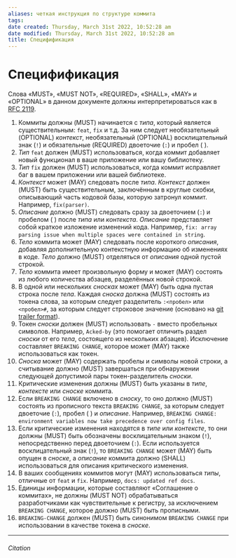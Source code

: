 ```yaml
---
aliases: четкая инструкция по структуре коммита
tags: 
date created: Thursday, March 31st 2022, 10:52:28 am
date modified: Thursday, March 31st 2022, 10:52:28 am
title: Специфификация
---
```


# Специфификация

Слова «MUST», «MUST NOT», «REQUIRED», «SHALL», «MAY» и «OPTIONAL» в данном документе должны интерпретироваться как в [RFC 2119](https://www.ietf.org/rfc/rfc2119.txt).

1.  Коммиты должны (MUST) начинается с _типа_, который является существительным: `feat`, `fix` и т.д. За ним следует необязательный (OPTIONAL) _контекст_, необязательный (OPTIONAL) восклицательный знак (`!`) и обязательные (REQUIRED) двоеточие (`:`) и пробел ( ).
2.  _Тип_ `feat` должен (MUST) использоваться, когда коммит добавляет новый функционал в ваше приложение или вашу библиотеку.
3.  _Тип_ `fix` должен (MUST) использоваться, когда коммит исправляет баг в вашем приложении или вашей библиотеке.
4.  _Контекст_ может (MAY) следовать после _типа_. _Контекст_ должен (MUST) быть существительным, заключённым в круглые скобки, описывающий часть кодовой базы, которую затронул коммит. Например, `fix(parser)`.
5.  _Описание_ должно (MUST) следовать сразу за двоеточием (`:`) и пробелом ( ) после _типа_ или _контекста_. _Описание_ представляет собой краткое изложение изменений кода. Например, `fix: array parsing issue when multiple spaces were contained in string`.
6.  _Тело_ коммита может (MAY) следовать после короткого _описания_, добавляя дополнительную контекстную информацию об изменениях в коде. _Тело_ должно (MUST) отделяться от _описания_ одной пустой строкой.
7.  _Тело_ коммита имеет произвольную форму и может (MAY) состоять из любого количества абзацев, разделённых новой строкой.
8.  В одной или нескольких _сносках_ может (MAY) быть одна пустая строка после _тела_. Каждая _сноска_ должна (MUST) состоять из токена слова, за которым следует разделитель `:<пробел>` или `<пробел>#`, за которым следует строковое значение (основано на [git trailer format](https://git-scm.com/docs/git-interpret-trailers)).
9.  Токен _сноски_ должен (MUST) использовать `-` вместо пробельных символов. Например, `Acked-by` (это помогает отличить раздел _сноски_ от его _тела_, состоящего из нескольких абзацев). Исключение составляет `BREAKING CHANGE`, которое может (MAY) также использоваться как токен.
10.  _Сноска_ может (MAY) содержать пробелы и символы новой строки, а считывание должно (MUST) завершаться при обнаружении следующей допустимой пары токен-разделитель _сноски_.
11.  Критические изменения должны (MUST) быть указаны в _типе_, _контексте_ или _сноске_ коммита.
12.  Если `BREAKING CHANGE` включено в _сноску_, то оно должно (MUST) состоять из прописного текста `BREAKING CHANGE`, за которым следует двоеточие (`:`), пробел ( ) и _описание_. Например, `BREAKING CHANGE: environment variables now take precedence over config files`.
13.  Если критические изменения находятся в _типе_ или _контексте_, то они должны (MUST) быть обозначены восклицательным знаком (`!`), непосредственно перед двоеточием (`:`). Если используется восклицательный знак (`!`), то `BREAKING CHANGE` может (MAY) быть опущен в _сноске_, а _описание_ коммита должно (SHALL) использоваться для описания критического изменения.
14.  В ваших сообщениях коммитов могут (MAY) использоваться _типы_, отличные от `feat` и `fix`. Например, `docs: updated ref docs`.
15.  Единицы информации, которые составляют «Соглашение о коммитах», не должны (MUST NOT) обрабатываться разработчиками как чувствительные к регистру, за исключением `BREAKING CHANGE`, которое должно (MUST) быть прописными.
16.  `BREAKING-CHANGE` должен (MUST) быть синонимом `BREAKING CHANGE` при использовании в качестве токена в _сноске_.

---

###### Citation

